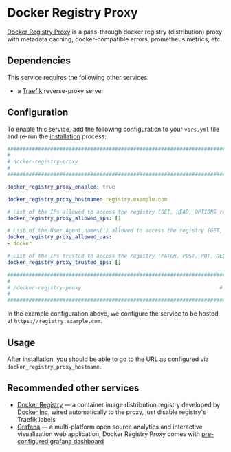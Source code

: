 <!--
SPDX-FileCopyrightText: 2024 Nikita Chernyi

SPDX-License-Identifier: AGPL-3.0-or-later
-->

# Docker Registry Proxy

[Docker Registry Proxy](https://gitlab.com/etke.cc/docker-registry-proxy/) is a pass-through docker registry (distribution) proxy with metadata caching, docker-compatible errors, prometheus metrics, etc.


## Dependencies

This service requires the following other services:

- a [Traefik](traefik.md) reverse-proxy server


## Configuration

To enable this service, add the following configuration to your `vars.yml` file and re-run the [installation](../installing.md) process:

```yaml
########################################################################
#                                                                      #
# docker-registry-proxy                                                #
#                                                                      #
########################################################################

docker_registry_proxy_enabled: true

docker_registry_proxy_hostname: registry.example.com

# List of the IPs allowed to access the registry (GET, HEAD, OPTIONS requests only)
docker_registry_proxy_allowed_ips: []

# List of the User Agent names(!) allowed to access the registry (GET, HEAD, OPTIONS requests only)
docker_registry_proxy_allowed_uas:
- docker

# List of the IPs trusted to access the registry (PATCH, POST, PUT, DELETE requests only)
docker_registry_proxy_trusted_ips: []

########################################################################
#                                                                      #
# /docker-registry-proxy                                             #
#                                                                      #
########################################################################
```

In the example configuration above, we configure the service to be hosted at `https://registry.example.com`.

## Usage

After installation, you should be able to go to the URL as configured via `docker_registry_proxy_hostname`.

## Recommended other services

- [Docker Registry](docker-registry.md) — a container image distribution registry developed by [Docker Inc](https://www.docker.com/), wired automatically to the proxy, just disable registry's Traefik labels
- [Grafana](grafana.md) — a multi-platform open source analytics and interactive visualization web application, Docker Registry Proxy comes with [pre-configured grafana dashboard](https://gitlab.com/etke.cc/docker-registry-proxy/-/blob/main/contrib/grafana-dashboard.json)
